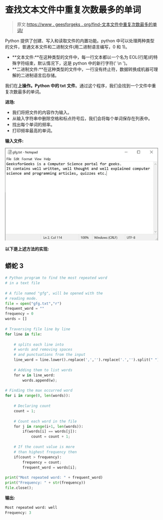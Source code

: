 # 查找文本文件中重复次数最多的单词

> 原文:[https://www . geesforgeks . org/find-文本文件中重复次数最多的单词/](https://www.geeksforgeeks.org/find-the-most-repeated-word-in-a-text-file/)

Python 提供了创建、写入和读取文件的内置功能。python 中可以处理两种类型的文件，普通文本文件和二进制文件(用二进制语言编写，0 和 1)。

*   **文本文件:**在这种类型的文件中，每一行文本都以一个名为 EOL(行尾)的特殊字符结束，默认情况下，这是 python 中的新行字符(' \n ')。
*   **二进制文件:**在这种类型的文件中，一行没有终止符，数据转换成机器可理解的二进制语言后存储。

我们在**上操作。Python 中的 txt 文件**。通过这个程序，我们会找到一个文件中重复次数最多的单词。

**进场:**

*   我们将把文件的内容作为输入。
*   从输入字符串中删除空格和标点符号后，我们会将每个单词保存在列表中。
*   找出每个单词的频率。
*   打印频率最高的单词。

**输入文件:**

![](img/bf5149d42b9a6db692cf349912e9b5a3.png)

**以下是上述方法的实现:**

## 蟒蛇 3

```py
# Python program to find the most repeated word
# in a text file

# A file named "gfg", will be opened with the 
# reading mode.
file = open("gfg.txt","r")
frequent_word = ""
frequency = 0 
words = []

# Traversing file line by line
for line in file:

    # splits each line into
    # words and removing spaces
    # and punctuations from the input
    line_word = line.lower().replace(',','').replace('.','').split(" "); 

    # Adding them to list words
    for w in line_word: 
        words.append(w); 

# Finding the max occurred word
for i in range(0, len(words)): 

    # Declaring count
    count = 1; 

    # Count each word in the file 
    for j in range(i+1, len(words)): 
        if(words[i] == words[j]): 
            count = count + 1; 

    # If the count value is more
    # than highest frequency then
    if(count > frequency): 
        frequency = count; 
        frequent_word = words[i]; 

print("Most repeated word: " + frequent_word)
print("Frequency: " + str(frequency))
file.close();
```

**输出:**

```py
Most repeated word: well
Frequency: 3
```
